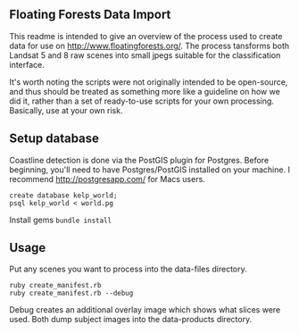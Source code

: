 Floating Forests Data Import
---

This readme is intended to give an overview of the process used to create data for use on http://www.floatingforests.org/. The process tansforms both Landsat 5 and 8 raw scenes into small jpegs suitable for the classification interface.

It's worth noting the scripts were not originally intended to be open-source, and thus should be treated as something more like a guideline on how we did it, rather than a set of ready-to-use scripts for your own processing. Basically, use at your own risk.

Setup database
---

Coastline detection is done via the PostGIS plugin for Postgres. Before beginning, you'll need to have Postgres/PostGIS installed on your machine. I recommend http://postgresapp.com/ for Macs users.

`create database kelp_world;`   
`psql kelp_world < world.pg`

Install gems
`bundle install`

Usage
---

Put any scenes you want to process into the data-files directory.

`ruby create_manifest.rb`   
`ruby create_manifest.rb --debug`

Debug creates an additional overlay image which shows what slices were used. Both dump subject images into the data-products directory.
